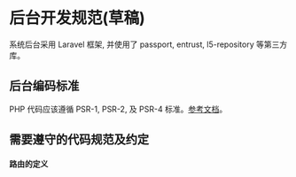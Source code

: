 # 后台开发规范(草稿)

系统后台采用 Laravel 框架, 并使用了 passport, entrust, l5-repository 等第三方库。

## 后台编码标准

PHP 代码应该遵循 PSR-1, PSR-2, 及 PSR-4 标准。[参考文档](http://www.kancloud.cn/thinkphp/php-fig-psr/3139)。

## 需要遵守的代码规范及约定

#### 路由的定义

